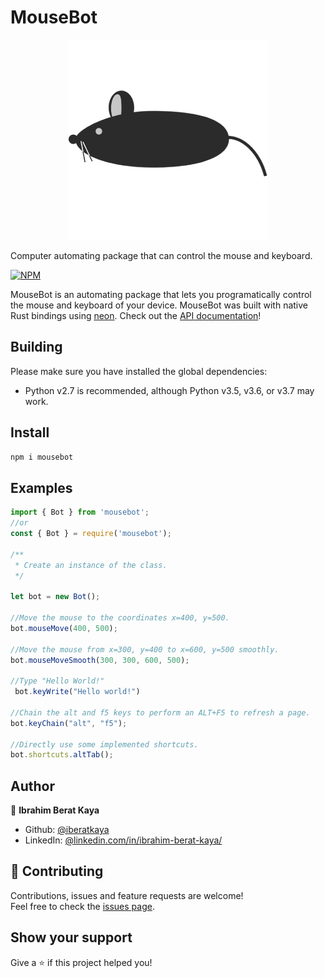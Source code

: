 # MouseBot

<p align="center"><img src="https://raw.githubusercontent.com/iberatkaya/mousebot/master/logo/logo.png"></p>

Computer automating package that can control the mouse and keyboard.

[![NPM](https://nodei.co/npm/mousebot.png)](https://nodei.co/npm/mousebot/)

MouseBot is an automating package that lets you programatically control the mouse and keyboard of your device. MouseBot was built with native Rust bindings using [neon](https://neon-bindings.com/). Check out the [API documentation](https://iberatkaya.github.io/mousebot/)!

## Building

Please make sure you have installed the global dependencies:

  * Python v2.7 is recommended, although Python v3.5, v3.6, or v3.7 may work.


## Install

```sh
npm i mousebot
```
## Examples
```javascript
import { Bot } from 'mousebot';
//or
const { Bot } = require('mousebot');

/**
 * Create an instance of the class.
 */

let bot = new Bot();

//Move the mouse to the coordinates x=400, y=500. 
bot.mouseMove(400, 500);

//Move the mouse from x=300, y=400 to x=600, y=500 smoothly.
bot.mouseMoveSmooth(300, 300, 600, 500);

//Type "Hello World!"
 bot.keyWrite("Hello world!")

//Chain the alt and f5 keys to perform an ALT+F5 to refresh a page.
bot.keyChain("alt", "f5");

//Directly use some implemented shortcuts.
bot.shortcuts.altTab();


```

## Author

👤 **Ibrahim Berat Kaya**

* Github: [@iberatkaya](https://github.com/iberatkaya)
* LinkedIn: [@linkedin.com/in/ibrahim-berat-kaya/](https://linkedin.com/in/ibrahim-berat-kaya/)

## 🤝 Contributing

Contributions, issues and feature requests are welcome!<br />Feel free to check the [issues page](https://github.com/iberatkaya/mousebot/issues). 

## Show your support

Give a ⭐️ if this project helped you!